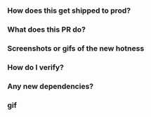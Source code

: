 ### How does this get shipped to prod?

### What does this PR do?

### Screenshots or gifs of the new hotness

### How do I verify?

### Any new dependencies?

### gif
